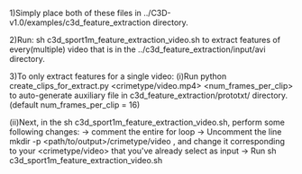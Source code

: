 1)Simply place both of these files in ../C3D-v1.0/examples/c3d_feature_extraction directory.

2)Run: sh c3d_sport1m_feature_extraction_video.sh to extract features of every(multiple) video that is in 
the ../c3d_feature_extraction/input/avi directory.

3)To only extract features for a single video:
(i)Run python create_clips_for_extract.py <crimetype/video.mp4> <num_frames_per_clip> to auto-generate 
auxiliary file in c3d_feature_extraction/prototxt/ directory. (default num_frames_per_clip = 16)

(ii)Next, in the sh c3d_sport1m_feature_extraction_video.sh, perform some following changes:
-> comment the entire for loop 
-> Uncomment the line mkdir -p <path/to/output>/crimetype/video , and change it corresponding to your <crimetype/video> that you've already select as input
-> Run sh c3d_sport1m_feature_extraction_video.sh
